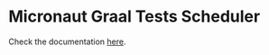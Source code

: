 # Micronaut Graal Tests Scheduler #

Check the documentation [here](https://gitlab.com/micronaut-projects/micronaut-graal-tests-scheduler/-/tree/master).
